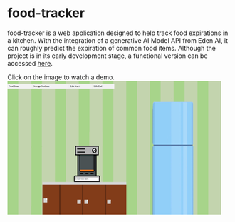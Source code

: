 # food-tracker
food-tracker is a web application designed to help track food expirations in a kitchen. 
With the integration of a generative AI Model API from Eden AI, it can roughly 
predict the expiration of common food items. Although the project is in its early 
development stage, a functional version can be accessed [here](https://food-tracker-0bd8.onrender.com).


Click on the image to watch a demo. 
<br/>
<a href="https://vimeo.com/1077509882/0f3759f821" target="_blank">
  <img src="demo/preview.png" alt="Description">
</a>


